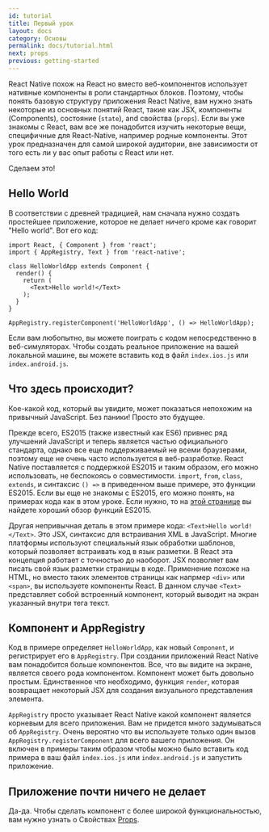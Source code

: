 ```yaml
---
id: tutorial
title: Первый урок
layout: docs
category: Основы
permalink: docs/tutorial.html
next: props
previous: getting-started
---
```


React Native похож на React но вместо веб-компонентов использует нативные компоненты в роли стандартных блоков. Поэтому, чтобы понять базовую структуру приложения React Native, вам нужно знать некоторые из основных понятий React, такие как JSX, компоненты (Components), состояние (`state`), and свойства (`props`). Если вы уже знакомы с React, вам все же понадобится изучить некоторые вещи, специфичные для React-Native, например родные компоненты. Этот урок предназначен для самой широкой аудитории, вне зависимости от того есть ли у вас опыт работы с React или нет.

Сделаем это!

## Hello World

В соответствии с древней традицией, нам сначала нужно создать простейшее приложение, которое не делает ничего кроме как говорит "Hello world". Вот его код:

```ReactNativeWebPlayer
import React, { Component } from 'react';
import { AppRegistry, Text } from 'react-native';

class HelloWorldApp extends Component {
  render() {
    return (
      <Text>Hello world!</Text>
    );
  }
}

AppRegistry.registerComponent('HelloWorldApp', () => HelloWorldApp);
```

Если вам любопытно, вы можете поиграть с кодом непосредственно в веб-симуляторах. Чтобы создать реальное приложение на вашей локальной машине, вы можете вставить код в файл `index.ios.js` или `index.android.js`.

## Что здесь происходит?

Кое-какой код, который вы увидите, может показаться непохожим на привычный JavaScript. Без паники! Просто это будущее.

Прежде всего, ES2015 (также известный как ES6) привнес ряд улучшений JavaScript и теперь является частью официального стандарта, однако все еще поддерживаемый не всеми браузерами, поэтому еще не очень часто используется в веб-разработке.  React Native поставляется с поддержкой ES2015 и таким образом, его можно использовать, не беспокоясь о совместимости. `import`, `from`, `class`, `extends`, и синтаксис `() =>` в приведенном выше примере, это функции ES2015. Если вы еще не знакомы с ES2015, его можно понять, на примерах кода как в этом уроке. Если нужно, то на [этой странице](https://babeljs.io/docs/learn-es2015/) вы найдете хороший обзор функций ES2015.

Другая непривычная деталь в этом примере кода: `<Text>Hello world!</Text>`. Это JSX, синтаксис для встраивания XML в JavaScript. Многие платформы используют специальный язык обработки шаблонов, который позволяет встраивать код в язык разметки. В React эта концепция работает с точностью до наоборот. JSX позволяет вам писать свой язык разметки страницы в коде. Применение похоже на HTML, но вместо таких элементов страницы как напрмер `<div>` или `<span>`, вы используете компоненты React.  В данном случае  `<Text>` представляет собой встроенный компонент, который выводит на экран указанный внутри тега текст.

## Компонент и AppRegistry

Код в примере определяет `HelloWorldApp`, как новый `Component`, и регистрирует его в `AppRegistry`. При создании приложений React Native вам понадобится больше компонентов. Все, что вы видите на экране, является своего рода компонентом. Компонент может быть довольно простым. Единственное что необходимо, функция `render`, которая возвращает некоторый JSX для создания визуального представления элемента.

`AppRegistry` просто указывает React Native какой компонент является корневым для всего приложения.  Вам не придется много задумываться об `AppRegistry`. Очень вероятно что вы используете только один вызов `AppRegistry.registerComponent` для всего вашего приложения. Он включен в примеры таким образом чтобы можно было вставить код примера в ваш файл `index.ios.js` или `index.android.js` и запустить приложение.

## Приложение почти ничего не делает

Да-да. Чтобы сделать компонент с более широкой функциональностью, вам нужно узнать о Свойствах [Props](/docs/props.html).
